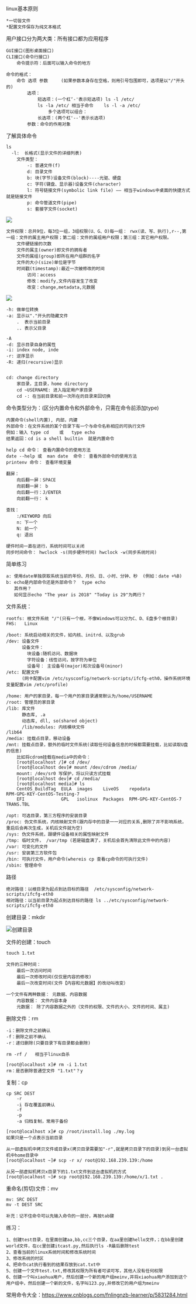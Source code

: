linux基本原则

    *一切皆文件
    *配置文件保存为纯文本格式
    
用户接口分为两大类：所有接口都为应用程序

    GUI接口(图形桌面接口)
    CLI接口(命令行接口)
        命令提示符：后面可以输入命令的地方
        
    命令的格式：
        命令 选项 参数     (如果参数本身存在空格，则用引号包围即可，选项是以"/"开头的)
            选项：
                短选项：(一个杠‘-'表示短选项) ls -l /etc/
                ls -la /etc/ 相当于命令    ls -l -a /etc/
                    多个选项可以组合：
                长选项：(两个杠'--'表示长选项)
            参数：命令的作用对象 
            
了解具体命令

    ls 
      -l:  长格式(显示文件的详细列表)
        文件类型：
            -: 普通文件(f)
            d: 目录文件
            b: 块(字节)设备文件(block)----光驱、硬盘
            c: 字符(键盘、显示器)设备文件(character)
            l: 符号链接文件(symbolic link file) —— 相当于windows中桌面的快捷方式就是链接文件
            p: 命令管道文件(pipe)
            s: 套接字文件(socket)
          
![](../picture/file01.png)

    文件权限：总共9位，每3位一组，3组权限(U、G、O)每一组： rwx(读、写、执行),r--,第一组：文件的属主用户权限；第二组：文件的属组用户权限；第三组：其它用户权限。
        文件硬链接的次数
        文件的属主(owner)即文件的拥有者
        文件的属组(group)即所在用户组群的名字
        文件的大小(size)单位是字节
        时间戳(timestamp):最近一次被修改的时间
            访问：access
            修改：modify,文件内容发生了改变
            改变：change,metadata,元数据

![](../picture/file02.png)    
        
    -h: 做单位转换
    -a: 显示以"."开头的隐藏文件
        .  表示当前目录
        .. 表示父目录
        
    -A
    -d: 显示目录自身的属性
    -i: index node, inde
    -r: 逆序显示
    -R: 递归(recursive)显示
    
    
    cd: change directory
        家目录，主目录，home directory  
        cd ~USERNAME: 进入指定用户家目录
        cd -: 在当前目录和前一次所在的目录来回切换
        
命令类型分为：(区分内置命令和外部命令，只需在命令前添加type)

    内置命令(shell内置), 内部，内建
    外部命令：在文件系统的某个目录下有一个与命令名称相应的可执行文件 
    例如：输入 type cd    或   type echo
    结果返回：cd is a shell builtin  就是内置命令
    
    help cd 命令： 查看内置命令的使用方法
    date --help 或  man date  命令： 查看外部命令的使用方法 
    printenv 命令： 查看环境变量   
    
    翻屏：
        向后翻一屏：SPACE
        向前翻一屏： b
        向后翻一行：J/ENTER
        向前翻一行： k
        
    查找：
        :/KEYWORD 向后
        n: 下一个
        N: 前一个
        q: 退出
        
    硬件时间一直在进行，系统时间可以关闭
    同步时间命令： hwclock -s(同步硬件时间) hwclock -w(同步系统时间)
        
简单练习

    a: 使用date单独获取系统当前的年份、月份、日、小时、分钟、秒  (例如：date +%B)
    b: echo是内部命令还是外部命令？  type echo
       其作用？
       如何显示echo "The year is 2018" "Today is 29"为两行？
       
文件系统：
    
    rootfs: 根文件系统 "/"(只有一个根，不像Windows可以分为C、D、E盘多个根目录)
    FHS:   Linux
    
    /boot: 系统启动相关的文件，如内核、initrd、以及grub
    /dev: 设备文件
          设备文件：
            块设备:随机访问、数据块
            字符设备：线性访问，按字符为单位
            设备号： 主设备号(major)和次设备号(minor)
    /etc: 配置文件
          (网卡配置vim /etc/sysconfig/network-scripts/ifcfg-eth0，操作系统环境变量配置vim /etc/profile)
          
    /home: 用户的家目录，每一个用户的家目录通常默认为/home/USERNAME
    /root: 管理员的家目录
    /lib: 库文件
          静态库, .a
          动态库, dll, so(shared object)
          /lib/modules: 内核模块文件
    /lib64
    /media: 挂载点目录，移动设备
    /mnt: 挂载点目录，额外的临时文件系统(读取任何设备信息的时候都需要挂载，比如读取U盘的信息)
        比如将cdrom挂载在media中的命令： 
        [root@localhost /]# cd /dev/
        [root@localhost dev]# mount /dev/cdrom /media/
        mount: /dev/sr0 写保护，将以只读方式挂载
        [root@localhost dev]# cd /media/
        [root@localhost media]# ls
        CentOS_BuildTag  EULA  images    LiveOS    repodata              RPM-GPG-KEY-CentOS-Testing-7
        EFI              GPL   isolinux  Packages  RPM-GPG-KEY-CentOS-7  TRANS.TBL

    /opt: 可选目录，第三方程序的安装目录
    /proc: 伪文件系统，内核映射文件(跟内存中的目录一一对应的关系,删除了并不影响系统，重启后会再次生成，关机后文件就为空)
    /sys: 伪文件系统，跟硬件设备相关的属性映射文件
    /tmp: 临时文件， /var/tmp (若是磁盘满了，关机后会首先清除此文件中的内容)
    /var: 可变化的文件
    /usr: 安装第三方软件包
    /bin: 可执行文件，用户命令(whereis cp 查看cp命令的可执行文件)
    /sbin: 管理命令
    
路径

    绝对路径：以根目录为起点到达目标的路径  /etc/sysconfig/network-scripts/ifcfg-eth0
    相对路径：以当前目录为起点到达目标的路径 ls ../etc/sysconfig/network-scripts/ifcfg-eth0
    
创建目录：mkdir

![创建目录](../picture/mkdir.png)

文件的创建：touch 

    touch 1.txt  

    文件的三种时间：
        最后一次访问时间
        最后一次修改时间(仅仅是内容的修改)
        最后一次改变时间(文件【内容和元数据】的改动叫改变）
        
    一个文件有两种数据： 元数据、内容数据
        内容数据： 文件内容本身
        元数据： 除了内容数据之外的（文件的权限、文件的大小、文件的时间、属主) 
        
删除文件：rm

    -i：删除文件之前确认
    -f：删除之前不确认
    -r：递归删除(只要目录下有目录都会删除)
    
    rm -rf /   相当于linux自杀
    
    [root@localhost x]# rm -i 1.txt
    rm：是否删除普通空文件 "1.txt"？y

    
复制：cp

    cp SRC DEST
        -r
        -i 存在覆盖前确认
        -f
        -p
        -a 归档复制，常用于备份
        
    [root@localhost x]# cp /root/install.log ./my.log
    如果只是一个点表示当前目录
    
    从一部虚拟机中拷贝文件或目录x(拷贝目录需要加"-r",就是拷贝目录下的目录)到另一台虚拟机中home目录中  
    [root@localhost ~]# scp -r x/ root@192.168.239.139:/home
    
    从另一部虚拟机拷贝x目录下的1.txt文件到这台虚拟机的方式
    [root@localhost ~]# scp root@192.168.239.139:/home/x/1.txt .
    
重命名(剪切)文件：mv

    mv: SRC DEST
    mv -t DEST SRC
    
    补充：记不住命令可以先输入命令的一部分，再按tab键
    
    
练习：

    1、创建test目录，在里面创建aa,bb,cc三个目录，在aa里创建hello文件，；在bb里创建world文件，在cc里创建itcast.py,然后执行ls -R最后删除test
    2、查看当前的linux系统时间和修改系统时间
    3、修改系统的时区
    4、把命令cat执行看到的结果存放到cat.txt中
    5、创建一个文件test.txt,修改其权限为所有者可读可写，其他人没有任何权限
    6、创建一个叫xiaohua用户，然后创建一个新的用户组meinv,并将xiaohua用户添加到这个用户组中，然后创建一个新的文件，名字叫123.py,并修改它的用户组为meinv
   
常用命令大全：https://www.cnblogs.com/fnlingnzb-learner/p/5831284.html 
